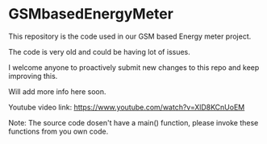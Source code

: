 # GSMbasedEnergyMeter

This repository is the code used in our GSM based Energy meter project.

The code is very old and could be having lot of issues.

I welcome anyone to proactively submit new changes to this repo and keep improving this.

Will add more info here soon.


Youtube video link: https://www.youtube.com/watch?v=XlD8KCnUoEM

Note: The source code dosen't have a main() function, please invoke these functions from you own code.
